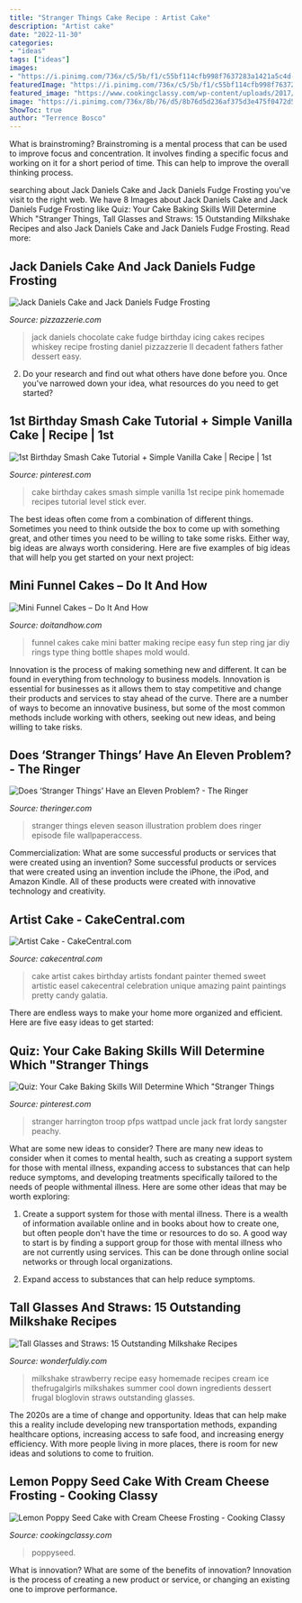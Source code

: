 ```yaml
---
title: "Stranger Things Cake Recipe : Artist Cake"
description: "Artist cake"
date: "2022-11-30"
categories:
- "ideas"
tags: ["ideas"]
images:
- "https://i.pinimg.com/736x/c5/5b/f1/c55bf114cfb998f7637283a1421a5c4d--homemade-vanilla-cake-vanilla-cake-recipes.jpg?b=t"
featuredImage: "https://i.pinimg.com/736x/c5/5b/f1/c55bf114cfb998f7637283a1421a5c4d--homemade-vanilla-cake-vanilla-cake-recipes.jpg?b=t"
featured_image: "https://www.cookingclassy.com/wp-content/uploads/2017/03/lemon-poppy-seed-cake-10.jpg"
image: "https://i.pinimg.com/736x/8b/76/d5/8b76d5d236af375d3e475f0472d5efc4.jpg"
ShowToc: true
author: "Terrence Bosco"
---
```



What is brainstroming?
Brainstroming is a mental process that can be used to improve focus and concentration. It involves finding a specific focus and working on it for a short period of time. This can help to improve the overall thinking process.

	

		
searching about Jack Daniels Cake and Jack Daniels Fudge Frosting you've visit to the right web. We have 8 Images about Jack Daniels Cake and Jack Daniels Fudge Frosting like Quiz: Your Cake Baking Skills Will Determine Which &quot;Stranger Things, Tall Glasses and Straws: 15 Outstanding Milkshake Recipes and also Jack Daniels Cake and Jack Daniels Fudge Frosting. Read more:
		
    
## Jack Daniels Cake And Jack Daniels Fudge Frosting

<img loading=lazy src="https://pizzazzerie.com/wp-content/uploads/2014/07/jack_daniels_chocolate_cake1.jpg" onerror="this.onerror=null;this.src='https://tse4.mm.bing.net/th?id=OIP.XrxBGJggYuUd064pnzjXCQHaLH&amp;pid=15.1';" alt="Jack Daniels Cake and Jack Daniels Fudge Frosting">

_Source: pizzazzerie.com_

>jack daniels chocolate cake fudge birthday icing cakes recipes whiskey recipe frosting daniel pizzazzerie ll decadent fathers father dessert easy. 

	

2. Do your research and find out what others have done before you. Once you've narrowed down your idea, what resources do you need to get started? 

    
## 1st Birthday Smash Cake Tutorial + Simple Vanilla Cake | Recipe | 1st

<img loading=lazy src="https://i.pinimg.com/736x/c5/5b/f1/c55bf114cfb998f7637283a1421a5c4d--homemade-vanilla-cake-vanilla-cake-recipes.jpg?b=t" onerror="this.onerror=null;this.src='https://tse1.mm.bing.net/th?id=OIP.mfXDhckkbaBBLskBfZ2lQQHaKm&amp;pid=15.1';" alt="1st Birthday Smash Cake Tutorial + Simple Vanilla Cake | Recipe | 1st">

_Source: pinterest.com_

>cake birthday cakes smash simple vanilla 1st recipe pink homemade recipes tutorial level stick ever. 

	

The best ideas often come from a combination of different things. Sometimes you need to think outside the box to come up with something great, and other times you need to be willing to take some risks. Either way, big ideas are always worth considering. Here are five examples of big ideas that will help you get started on your next project: 

    
## Mini Funnel Cakes – Do It And How

<img loading=lazy src="http://taylortakesataste.com/wp-content/uploads/2011/03/funnel_cake_series.jpg" onerror="this.onerror=null;this.src='https://tse1.mm.bing.net/th?id=OIP.orGbRiVUa8wfZtn9a8Kz4AHaLQ&amp;pid=15.1';" alt="Mini Funnel Cakes – Do It And How">

_Source: doitandhow.com_

>funnel cakes cake mini batter making recipe easy fun step ring jar diy rings type thing bottle shapes mold would. 

	

Innovation is the process of making something new and different. It can be found in everything from technology to business models. Innovation is essential for businesses as it allows them to stay competitive and change their products and services to stay ahead of the curve. There are a number of ways to become an innovative business, but some of the most common methods include working with others, seeking out new ideas, and being willing to take risks.

    
## Does ‘Stranger Things’ Have An Eleven Problem? - The Ringer

<img loading=lazy src="https://cdn.vox-cdn.com/thumbor/CxsjZ6-bv2M22d46woMucG_74-I=/0x215:3000x1786/fit-in/1200x630/cdn.vox-cdn.com/uploads/chorus_asset/file/18280507/miles_stranger_things_5.jpg" onerror="this.onerror=null;this.src='https://tse4.mm.bing.net/th?id=OIP.2aJ0UT-fEeyoKtE2_JlfNgHaD4&amp;pid=15.1';" alt="Does ‘Stranger Things’ Have an Eleven Problem? - The Ringer">

_Source: theringer.com_

>stranger things eleven season illustration problem does ringer episode file wallpaperaccess. 

	

Commercialization: What are some successful products or services that were created using an invention?
Some successful products or services that were created using an invention include the iPhone, the iPod, and Amazon Kindle. All of these products were created with innovative technology and creativity.

    
## Artist Cake - CakeCentral.com

<img loading=lazy src="https://cdn001.cakecentral.com/gallery/2015/03/900_879287tSlY_artist-cake.jpg" onerror="this.onerror=null;this.src='https://tse2.mm.bing.net/th?id=OIP.ZIUQjymjDPSI2fqFZ4r8lgHaJ4&amp;pid=15.1';" alt="Artist Cake - CakeCentral.com">

_Source: cakecentral.com_

>cake artist cakes birthday artists fondant painter themed sweet artistic easel cakecentral celebration unique amazing paint paintings pretty candy galatia. 

	

There are endless ways to make your home more organized and efficient. Here are five easy ideas to get started:

    
## Quiz: Your Cake Baking Skills Will Determine Which &quot;Stranger Things

<img loading=lazy src="https://i.pinimg.com/736x/8b/76/d5/8b76d5d236af375d3e475f0472d5efc4.jpg" onerror="this.onerror=null;this.src='https://tse1.mm.bing.net/th?id=OIP.7HsleDCtzUDSIimdHiVvDQHaHa&amp;pid=15.1';" alt="Quiz: Your Cake Baking Skills Will Determine Which &quot;Stranger Things">

_Source: pinterest.com_

>stranger harrington troop pfps wattpad uncle jack frat lordy sangster peachy. 

	

What are some new ideas to consider?
There are many new ideas to consider when it comes to mental health, such as creating a support system for those with mental illness, expanding access to substances that can help reduce symptoms, and developing treatments specifically tailored to the needs of people withmental illness. Here are some other ideas that may be worth exploring:
1. Create a support system for those with mental illness. There is a wealth of information available online and in books about how to create one, but often people don't have the time or resources to do so. A good way to start is by finding a support group for those with mental illness who are not currently using services. This can be done through online social networks or through local organizations.

2. Expand access to substances that can help reduce symptoms.

    
## Tall Glasses And Straws: 15 Outstanding Milkshake Recipes

<img loading=lazy src="http://cdn.wonderfuldiy.com/wp-content/uploads/2017/07/Strawberry-milkshake--547x1024.jpeg" onerror="this.onerror=null;this.src='https://tse1.mm.bing.net/th?id=OIP.q0bTMtfGy66lloMrLp6oVAHaN3&amp;pid=15.1';" alt="Tall Glasses and Straws: 15 Outstanding Milkshake Recipes">

_Source: wonderfuldiy.com_

>milkshake strawberry recipe easy homemade recipes cream ice thefrugalgirls milkshakes summer cool down ingredients dessert frugal bloglovin straws outstanding glasses. 

	

The 2020s are a time of change and opportunity. Ideas that can help make this a reality include developing new transportation methods, expanding healthcare options, increasing access to safe food, and increasing energy efficiency. With more people living in more places, there is room for new ideas and solutions to come to fruition.

    
## Lemon Poppy Seed Cake With Cream Cheese Frosting - Cooking Classy

<img loading=lazy src="https://www.cookingclassy.com/wp-content/uploads/2017/03/lemon-poppy-seed-cake-10.jpg" onerror="this.onerror=null;this.src='https://tse2.mm.bing.net/th?id=OIP.uffDRmbnr574HAINemsBGAHaLH&amp;pid=15.1';" alt="Lemon Poppy Seed Cake with Cream Cheese Frosting - Cooking Classy">

_Source: cookingclassy.com_

>poppyseed. 

	

What is innovation? What are some of the benefits of innovation?
Innovation is the process of creating a new product or service, or changing an existing one to improve performance.

